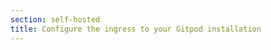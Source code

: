 ```yaml
---
section: self-hosted
title: Configure the ingress to your Gitpod installation
---
```


<script context="module">
  export const prerender = true;
  export const load = () => {
    return {
      status: 301,
      redirect: "/docs/self-hosted"
    }
  };
</script>
